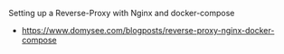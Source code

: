 Setting up a Reverse-Proxy with Nginx and docker-compose
 - https://www.domysee.com/blogposts/reverse-proxy-nginx-docker-compose
